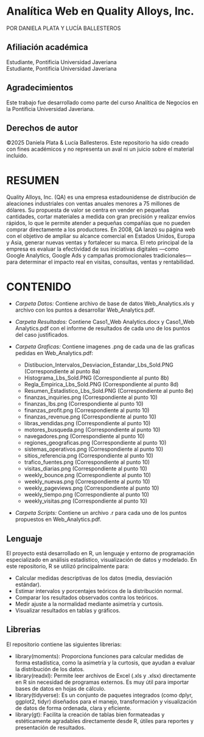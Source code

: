 # Analítica Web en Quality Alloys, Inc.

POR DANIELA PLATA Y LUCÍA BALLESTEROS

## Afiliación académica  
Estudiante, Pontificia Universidad Javeriana  
Estudiante, Pontificia Universidad Javeriana  

## Agradecimientos
Este trabajo fue desarrollado como parte del curso Analítica de Negocios en la Pontificia Universidad Javeriana.

## Derechos de autor
©2025 Daniela Plata & Lucía Ballesteros. Este repositorio ha sido creado con fines académicos y no representa un aval ni un juicio sobre el material incluido.

# RESUMEN
Quality Alloys, Inc. (QA) es una empresa estadounidense de distribución de aleaciones industriales con ventas anuales menores a 75 millones de dólares. Su propuesta de valor se centra en vender en pequeñas cantidades, cortar materiales a medida con gran precisión y realizar envíos rápidos, lo que le permite atender a pequeñas compañías que no pueden comprar directamente a los productores. En 2008, QA lanzó su página web con el objetivo de ampliar su alcance comercial en Estados Unidos, Europa y Asia, generar nuevas ventas y fortalecer su marca. El reto principal de la empresa es evaluar la efectividad de sus iniciativas digitales —como Google Analytics, Google Ads y campañas promocionales tradicionales— para determinar el impacto real en visitas, consultas, ventas y rentabilidad.

# CONTENIDO
* _Carpeta Datos:_
        Contiene archivo de base de datos Web_Analytics.xls y archivo con los puntos a desarrollar Web_Analytics.pdf.

* _Carpeta Resultados:_
        Contiene Caso1_Web Analytics.docx y Caso1_Web Analytics.pdf con el informe de resultados de cada uno de los puntos del caso justificados.

* _Carpeta Graficas:_
  Contiene imagenes .png de cada una de las graficas pedidas en Web_Analytics.pdf:
  + Distibucion_Intervalos_Desviacion_Estandar_Lbs_Sold.PNG (Correspondiente al punto 8a)
  + Histograma_Lbs_Sold.PNG (Correspondiente al punto 8b)
  + Regla_Empirica_Lbs_Sold.PNG (Correspondiente al punto 8d)
  + Resumen_Estadistico_Lbs_Sold.PNG (Correspondiente al punto 8e)
  + finanzas_inquiries.png (Correspondiente al punto 10)
  + finanzas_lbs.png (Correspondiente al punto 10)
  + finanzas_profit.png (Correspondiente al punto 10)
  + finanzas_revenue.png (Correspondiente al punto 10)
  + libras_vendidas.png (Correspondiente al punto 10)
  + motores_busqueda.png (Correspondiente al punto 10)
  + navegadores.png (Correspondiente al punto 10)
  + regiones_geograficas.png (Correspondiente al punto 10)
  + sistemas_operativos.png (Correspondiente al punto 10)
  + sitios_referencia.png (Correspondiente al punto 10)
  + trafico_fuentes.png (Correspondiente al punto 10)
  + visitas_diarias.png (Correspondiente al punto 10)
  + weekly_bounce.png (Correspondiente al punto 10)
  + weekly_nuevas.png (Correspondiente al punto 10)
  + weekly_pageviews.png (Correspondiente al punto 10)
  + weekly_tiempo.png (Correspondiente al punto 10)
  + weekly_visitas.png (Correspondiente al punto 10)

* _Carpeta Scripts:_
        Contiene un archivo .r para cada uno de los puntos propuestos en Web_Analytics.pdf.

## Lenguaje
El proyecto está desarrollado en R, un lenguaje y entorno de programación especializado en análisis estadístico, visualización de datos y modelado.
En este repositorio, R se utilizó principalmente para:
+ Calcular medidas descriptivas de los datos (media, desviación estándar).
+ Estimar intervalos y porcentajes teóricos de la distribución normal.
+ Comparar los resultados observados contra los teóricos.
+ Medir ajuste a la normalidad mediante asimetría y curtosis.
+ Visualizar resultados en tablas y gráficos.

## Librerias 
El repositorio contiene las siguientes librerias:
+ library(moments): 
    Proporciona funciones para calcular medidas de forma estadística, como la asimetría y la curtosis, que ayudan a evaluar la distribución de los datos.
+ library(readxl): 
    Permite leer archivos de Excel (.xls y .xlsx) directamente en R sin necesidad de programas externos. Es muy útil para importar bases de datos en hojas de cálculo.
+ library(tidyverse): 
    Es un conjunto de paquetes integrados (como dplyr, ggplot2, tidyr) diseñados para el manejo, transformación y visualización de datos de forma ordenada, clara y eficiente.
+ library(gt): 
    Facilita la creación de tablas bien formateadas y estéticamente agradables directamente desde R, útiles para reportes y presentación de resultados.
